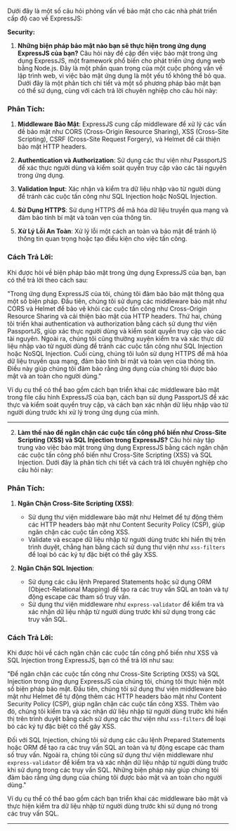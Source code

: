 Dưới đây là một số câu hỏi phỏng vấn về bảo mật cho các nhà phát triển cấp độ cao về ExpressJS:

**Security:**

1. **Những biện pháp bảo mật nào bạn sẽ thực hiện trong ứng dụng ExpressJS của bạn?**
   Câu hỏi này đề cập đến việc bảo mật trong ứng dụng ExpressJS, một framework phổ biến cho phát triển ứng dụng web bằng Node.js. Đây là một phần quan trọng của một cuộc phỏng vấn về lập trình web, vì việc bảo mật ứng dụng là một yếu tố không thể bỏ qua. Dưới đây là một phân tích chi tiết và một số phương pháp bảo mật bạn có thể sử dụng, cùng với cách trả lời chuyên nghiệp cho câu hỏi này:

### Phân Tích:

1. **Middleware Bảo Mật**: ExpressJS cung cấp middleware để xử lý các vấn đề bảo mật như CORS (Cross-Origin Resource Sharing), XSS (Cross-Site Scripting), CSRF (Cross-Site Request Forgery), và Helmet để cải thiện bảo mật HTTP headers.

2. **Authentication và Authorization**: Sử dụng các thư viện như PassportJS để xác thực người dùng và kiểm soát quyền truy cập vào các tài nguyên trong ứng dụng.

3. **Validation Input**: Xác nhận và kiểm tra dữ liệu nhập vào từ người dùng để tránh các cuộc tấn công như SQL Injection hoặc NoSQL Injection.

4. **Sử Dụng HTTPS**: Sử dụng HTTPS để mã hóa dữ liệu truyền qua mạng và đảm bảo tính bí mật và toàn vẹn của thông tin.

5. **Xử Lý Lỗi An Toàn**: Xử lý lỗi một cách an toàn và bảo mật để tránh lộ thông tin quan trọng hoặc tạo điều kiện cho việc tấn công.

### Cách Trả Lời:

Khi được hỏi về biện pháp bảo mật trong ứng dụng ExpressJS của bạn, bạn có thể trả lời theo cách sau:

"Trong ứng dụng ExpressJS của tôi, chúng tôi đảm bảo bảo mật thông qua một số biện pháp. Đầu tiên, chúng tôi sử dụng các middleware bảo mật như CORS và Helmet để bảo vệ khỏi các cuộc tấn công như Cross-Origin Resource Sharing và cải thiện bảo mật của HTTP headers. Thứ hai, chúng tôi triển khai authentication và authorization bằng cách sử dụng thư viện PassportJS, giúp xác thực người dùng và kiểm soát quyền truy cập vào các tài nguyên. Ngoài ra, chúng tôi cũng thường xuyên kiểm tra và xác thực dữ liệu nhập vào từ người dùng để tránh các cuộc tấn công như SQL Injection hoặc NoSQL Injection. Cuối cùng, chúng tôi luôn sử dụng HTTPS để mã hóa dữ liệu truyền qua mạng, đảm bảo tính bí mật và toàn vẹn của thông tin. Điều này giúp chúng tôi đảm bảo rằng ứng dụng của chúng tôi được bảo mật và an toàn cho người dùng."

Ví dụ cụ thể có thể bao gồm cách bạn triển khai các middleware bảo mật trong file cấu hình ExpressJS của bạn, cách bạn sử dụng PassportJS để xác thực và kiểm soát quyền truy cập, và cách bạn xác nhận dữ liệu nhập vào từ người dùng trước khi xử lý trong ứng dụng của mình.

---

2. **Làm thế nào để ngăn chặn các cuộc tấn công phổ biến như Cross-Site Scripting (XSS) và SQL Injection trong ExpressJS?**
   Câu hỏi này tập trung vào việc bảo mật trong ứng dụng ExpressJS bằng cách ngăn chặn các cuộc tấn công phổ biến như Cross-Site Scripting (XSS) và SQL Injection. Dưới đây là phân tích chi tiết và cách trả lời chuyên nghiệp cho câu hỏi này:

### Phân Tích:

1. **Ngăn Chặn Cross-Site Scripting (XSS)**:

   - Sử dụng thư viện middleware bảo mật như Helmet để tự động thêm các HTTP headers bảo mật như Content Security Policy (CSP), giúp ngăn chặn các cuộc tấn công XSS.
   - Validate và escape dữ liệu nhập từ người dùng trước khi hiển thị trên trình duyệt, chẳng hạn bằng cách sử dụng thư viện như `xss-filters` để loại bỏ các ký tự đặc biệt có thể gây XSS.

2. **Ngăn Chặn SQL Injection**:
   - Sử dụng các câu lệnh Prepared Statements hoặc sử dụng ORM (Object-Relational Mapping) để tạo ra các truy vấn SQL an toàn và tự động escape các tham số truy vấn.
   - Sử dụng thư viện middleware như `express-validator` để kiểm tra và xác nhận dữ liệu nhập từ người dùng trước khi sử dụng trong các truy vấn SQL.

### Cách Trả Lời:

Khi được hỏi về cách ngăn chặn các cuộc tấn công phổ biến như XSS và SQL Injection trong ExpressJS, bạn có thể trả lời như sau:

"Để ngăn chặn các cuộc tấn công như Cross-Site Scripting (XSS) và SQL Injection trong ứng dụng ExpressJS của chúng tôi, chúng tôi thực hiện một số biện pháp bảo mật. Đầu tiên, chúng tôi sử dụng thư viện middleware bảo mật như Helmet để tự động thêm các HTTP headers bảo mật như Content Security Policy (CSP), giúp ngăn chặn các cuộc tấn công XSS. Thêm vào đó, chúng tôi kiểm tra và xác nhận dữ liệu nhập từ người dùng trước khi hiển thị trên trình duyệt bằng cách sử dụng các thư viện như `xss-filters` để loại bỏ các ký tự đặc biệt có thể gây XSS.

Đối với SQL Injection, chúng tôi sử dụng các câu lệnh Prepared Statements hoặc ORM để tạo ra các truy vấn SQL an toàn và tự động escape các tham số truy vấn. Ngoài ra, chúng tôi cũng sử dụng thư viện middleware như `express-validator` để kiểm tra và xác nhận dữ liệu nhập từ người dùng trước khi sử dụng trong các truy vấn SQL. Những biện pháp này giúp chúng tôi đảm bảo rằng ứng dụng của chúng tôi được bảo mật và an toàn cho người dùng."

Ví dụ cụ thể có thể bao gồm cách bạn triển khai các middleware bảo mật và thực hiện kiểm tra dữ liệu nhập từ người dùng trước khi sử dụng nó trong các truy vấn SQL.

---
